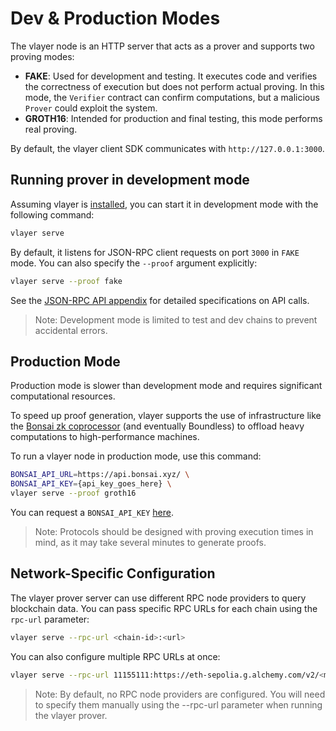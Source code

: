 # Dev & Production Modes

The vlayer node is an HTTP server that acts as a prover and supports two proving modes:
- **FAKE**: Used for development and testing. It executes code and verifies the correctness of execution but does not perform actual proving. In this mode, the `Verifier` contract can confirm computations, but a malicious `Prover` could exploit the system.
- **GROTH16**: Intended for production and final testing, this mode performs real proving.

By default, the vlayer client SDK communicates with `http://127.0.0.1:3000`.

## Running prover in development mode
Assuming vlayer is [installed](/getting-started/installation.html), you can start it in development mode with the following command:
```sh
vlayer serve
```
By default, it listens for JSON-RPC client requests on port `3000` in `FAKE` mode. You can also specify the `--proof` argument explicitly:
```sh
vlayer serve --proof fake
```
See the [JSON-RPC API appendix](/appendix/api.md) for detailed specifications on API calls.
> Note: Development mode is limited to test and dev chains to prevent accidental errors.

## Production Mode
Production mode is slower than development mode and requires significant computational resources. 

To speed up proof generation, vlayer supports the use of infrastructure like the [Bonsai zk coprocessor](https://www.bonsai.xyz/) (and eventually Boundless) to offload heavy computations to high-performance machines.

To run a vlayer node in production mode, use this command:

```sh
BONSAI_API_URL=https://api.bonsai.xyz/ \
BONSAI_API_KEY={api_key_goes_here} \
vlayer serve --proof groth16
```

You can request a `BONSAI_API_KEY` [here](https://docs.google.com/forms/d/e/1FAIpQLSf9mu18V65862GS4PLYd7tFTEKrl90J5GTyzw_d14ASxrruFQ/viewform).

> Note: Protocols should be designed with proving execution times in mind, as it may take several minutes to generate proofs.

## Network-Specific Configuration
The vlayer prover server can use different RPC node providers to query blockchain data. You can pass specific RPC URLs for each chain using the `rpc-url` parameter:
```sh
vlayer serve --rpc-url <chain-id>:<url>
```

You can also configure multiple RPC URLs at once:
```sh
vlayer serve --rpc-url 11155111:https://eth-sepolia.g.alchemy.com/v2/<mainnet_api_key> --rpc-url 1:https://eth-mainnet.alchemyapi.io/v2/<alchemy_api_key>
```

> Note: By default, no RPC node providers are configured. You will need to specify them manually using the --rpc-url parameter when running the vlayer prover.